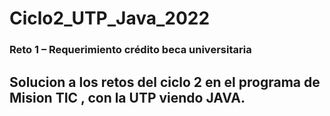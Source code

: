 # Ciclo2_UTP_Java_2022

### Reto 1 – Requerimiento crédito beca universitaria
 
## Solucion a los retos del ciclo 2 en el programa de Mision TIC , con la UTP viendo JAVA.

